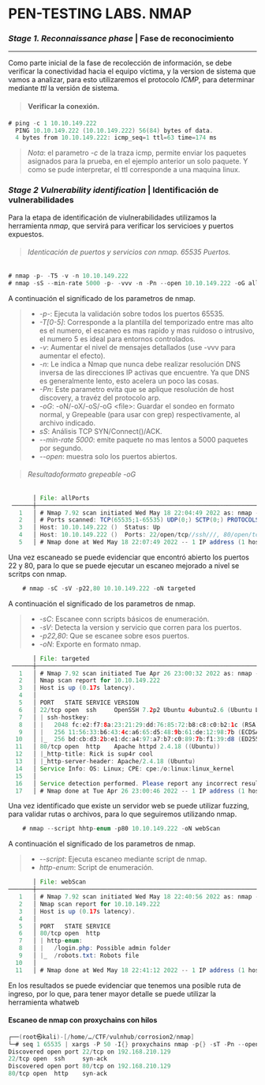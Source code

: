 # PEN-TESTING LABS. NMAP
### _Stage 1. Reconnaissance phase_ | Fase de reconocimiento
____
Como parte inicial de la fase de recolección de información, se debe verificar la conectividad hacia el equipo víctima, y la version de sistema que vamos a analizar, para esto utilizaremos el protocolo _ICMP_, para determinar mediante _ttl_ la versión de sistema.

> #### Verificar la conexión.
```java
# ping -c 1 10.10.149.222
  PING 10.10.149.222 (10.10.149.222) 56(84) bytes of data.
  4 bytes from 10.10.149.222: icmp_seq=1 ttl=63 time=174 ms
```
>*_Nota_*: el parametro *_-c_* de la traza icmp, permite enviar los paquetes asignados para la prueba, en el ejemplo anterior un solo paquete. Y como se pude interpretar, el ttl corresponde a una maquina linux.

### _Stage 2 Vulnerability identification_ | Identificación de vulnerabilidades
Para la etapa de identificación de viulnerabilidades utilizamos la herramienta *_nmap_*, que servirá para verificar los servicioes y puertos expuestos.

> ###### Identicación de puertos y servicios con nmap. 65535 Puertos.
```java
# nmap -p- -T5 -v -n 10.10.149.222
# nmap -sS --min-rate 5000 -p- -vvv -n -Pn --open 10.10.149.222 -oG allPorts
```
A continuación el significado de los parametros de nmap.

>* *_-p-_*: Ejecuta la validación sobre todos los puertos 65535.
>* *_-T[0-5]_*: Corresponde a la plantilla del temporizado entre mas alto es el numero, el escaneo es mas rapido y mas ruidoso o intrusivo, el numero 5 es ideal para entornos controlados.
>* *_-v_*: Aumentar el nivel de mensajes detallados (use -vvv para aumentar el efecto).
>* *_-n_*: Le indica a Nmap que nunca debe realizar resolución DNS inversa de las direcciones IP activas que encuentre. Ya que DNS es generalmente lento, esto acelera un poco las cosas.
> * *_-Pn_*: Este parametro evita que se aplique resolución de host discovery, a travéz del protocolo arp.
> * *_-oG_*: -oN/-oX/-oS/-oG \<file>: Guardar el sondeo en formato normal, y Grepeable (para usar con grep) respectivamente, al archivo indicado.
> * *_sS_*: Análisis TCP SYN/Connect()/ACK.
> * *_--min-rate 5000_*: emite paquete no mas lentos a 5000 paquetes por segundo.
> * *_--open_*: muestra solo los puertos abiertos.

> ###### Resultadoformato grepeable -oG

```java
       │ File: allPorts
 ──────┼───────────────────────────────────────────────────────────────────────────────────────────────────       
   1   │ # Nmap 7.92 scan initiated Wed May 18 22:04:49 2022 as: nmap -sS --min-rate 5000 -p- -vvv -n -Pn --open 10.10.149.222 -oG allPorts 
   2   │ # Ports scanned: TCP(65535;1-65535) UDP(0;) SCTP(0;) PROTOCOLS(0;)
   3   │ Host: 10.10.149.222 ()  Status: Up
   4   │ Host: 10.10.149.222 ()  Ports: 22/open/tcp//ssh///, 80/open/tcp//http///
   5   │ # Nmap done at Wed May 18 22:07:49 2022 -- 1 IP address (1 host up) scanned in 179.93 seconds
```
Una vez escaneado se puede evidenciar que encontró abierto los puertos 22 y 80, para lo que se puede ejecutar un escaneo mejorado a nivel se scritps con nmap.

```java
    # nmap -sC -sV -p22,80 10.10.149.222 -oN targeted 
```

A continuación el significado de los parametros de nmap.

>* *_-sC_*: Escanee conn scripts básicos de enumeración.
>* *_-sV_*: Detecta la version y servicio que corren para los puertos.
>* *_-p22,80_*: Que se escanee sobre esos puertos.
>* *_-oN_*: Exporte en formato nmap.

````java
       │ File: targeted
 ──────┼───────────────────────────────────────────────────────────────────────────────────────────────────
   1   │ # Nmap 7.92 scan initiated Tue Apr 26 23:00:32 2022 as: nmap -sC -sV -p22,80 -oN targeted 10.10.149.222
   2   │ Nmap scan report for 10.10.149.222
   3   │ Host is up (0.17s latency).
   4   │ 
   5   │ PORT   STATE SERVICE VERSION
   6   │ 22/tcp open  ssh     OpenSSH 7.2p2 Ubuntu 4ubuntu2.6 (Ubuntu Linux; protocol 2.0)
   7   │ | ssh-hostkey: 
   8   │ |   2048 fc:e2:f7:8a:23:21:29:dd:76:85:72:b8:c8:c0:b2:1c (RSA)
   9   │ |   256 11:56:33:b6:43:4c:a6:65:d5:48:9b:61:de:12:98:7b (ECDSA)
  10   │ |_  256 bd:cb:d3:2b:e1:dc:a4:97:a7:b7:c0:89:7b:f1:39:d8 (ED25519)
  11   │ 80/tcp open  http    Apache httpd 2.4.18 ((Ubuntu))
  12   │ |_http-title: Rick is sup4r cool
  13   │ |_http-server-header: Apache/2.4.18 (Ubuntu)
  14   │ Service Info: OS: Linux; CPE: cpe:/o:linux:linux_kernel
  15   │ 
  16   │ Service detection performed. Please report any incorrect results at https://nmap.org/submit/ .
  17   │ # Nmap done at Tue Apr 26 23:00:46 2022 -- 1 IP address (1 host up) scanned in 14.00 seconds
````
Una vez identificado que existe un servidor web se puede utilizar fuzzing, para validar rutas o archivos, para lo que seguiremos utilizando nmap.

```java
    # nmap --script hhtp-enum -p80 10.10.149.222 -oN webScan 
```
A continuación el significado de los parametros de nmap.

>* *_--script_*: Ejecuta escaneo mediante script de nmap.
>* *_http-enum_*: Script de enumeración.

```java
       │ File: webScan
───────┼─────────────────────────────────────────────────────────────────────────────────────────────────────────────────
   1   │ # Nmap 7.92 scan initiated Wed May 18 22:40:56 2022 as: nmap --script http-enum -p80 -oN webScan 10.10.149.222
   2   │ Nmap scan report for 10.10.149.222
   3   │ Host is up (0.17s latency).
   4   │ 
   5   │ PORT   STATE SERVICE
   6   │ 80/tcp open  http
   7   │ | http-enum: 
   8   │ |   /login.php: Possible admin folder
   9   │ |_  /robots.txt: Robots file
  10   │ 
  11   │ # Nmap done at Wed May 18 22:41:12 2022 -- 1 IP address (1 host up) scanned in 16.73 seconds
```
En los resultados se puede evidenciar que tenemos una posible ruta de ingreso, por lo que, para tener mayor detalle se puede utilizar la herramienta whatweb 

#### Escaneo de nmap con proxychains con hilos

```java                                                                                                                                                                                        
┌──(root㉿kali)-[/home/…/CTF/vulnhub/corrosion2/nmap]
└─# seq 1 65535 | xargs -P 50 -I{} proxychains nmap -p{} -sT -Pn --open -T5 -vvvv -n 192.168.210.129 -oG allPortsc1 2>/dev/null | grep open
Discovered open port 22/tcp on 192.168.210.129
22/tcp open  ssh     syn-ack
Discovered open port 80/tcp on 192.168.210.129
80/tcp open  http    syn-ack
```